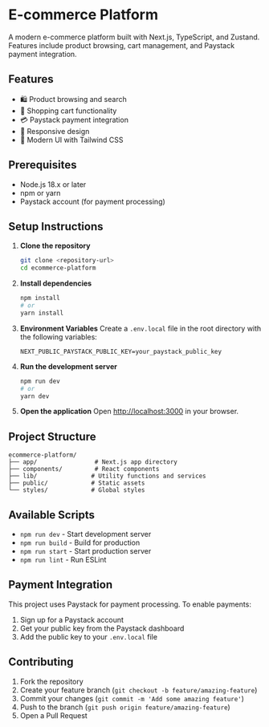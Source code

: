 # E-commerce Platform

A modern e-commerce platform built with Next.js, TypeScript, and Zustand. Features include product browsing, cart management, and Paystack payment integration.

## Features

- 🛍️ Product browsing and search
- 🛒 Shopping cart functionality
- 💳 Paystack payment integration
- 📱 Responsive design
- 🎨 Modern UI with Tailwind CSS

## Prerequisites

- Node.js 18.x or later
- npm or yarn
- Paystack account (for payment processing)

## Setup Instructions

1. **Clone the repository**
   ```bash
   git clone <repository-url>
   cd ecommerce-platform
   ```

2. **Install dependencies**
   ```bash
   npm install
   # or
   yarn install
   ```

3. **Environment Variables**
   Create a `.env.local` file in the root directory with the following variables:
   ```env
   NEXT_PUBLIC_PAYSTACK_PUBLIC_KEY=your_paystack_public_key
   ```

4. **Run the development server**
   ```bash
   npm run dev
   # or
   yarn dev
   ```

5. **Open the application**
   Open [http://localhost:3000](http://localhost:3000) in your browser.

## Project Structure

```
ecommerce-platform/
├── app/                # Next.js app directory
├── components/         # React components
├── lib/               # Utility functions and services
├── public/            # Static assets
└── styles/            # Global styles
```

## Available Scripts

- `npm run dev` - Start development server
- `npm run build` - Build for production
- `npm run start` - Start production server
- `npm run lint` - Run ESLint

## Payment Integration

This project uses Paystack for payment processing. To enable payments:

1. Sign up for a Paystack account
2. Get your public key from the Paystack dashboard
3. Add the public key to your `.env.local` file

## Contributing

1. Fork the repository
2. Create your feature branch (`git checkout -b feature/amazing-feature`)
3. Commit your changes (`git commit -m 'Add some amazing feature'`)
4. Push to the branch (`git push origin feature/amazing-feature`)
5. Open a Pull Request

